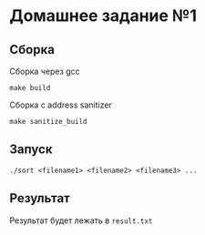 # Домашнее задание №1

## Сборка

Сборка через gcc
```
make build
```

Сборка с address sanitizer
```
make sanitize_build
```

## Запуск
```
./sort <filename1> <filename2> <filename3> ...
```
## Результат

Результат будет лежать в ```result.txt```